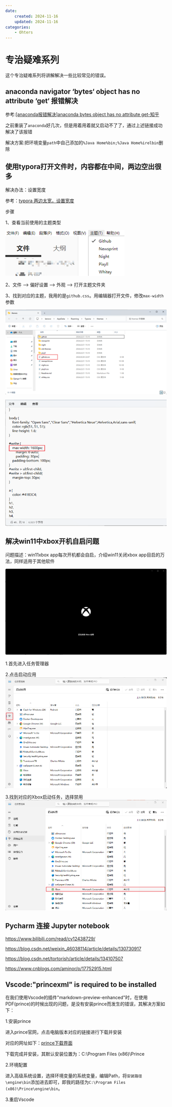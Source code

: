 ```yaml
---
date:
    created: 2024-11-16
    updated: 2024-11-16
categories:
    - Ohters
---
```

# 专治疑难系列

这个专治疑难系列将讲解解决一些比较常见的错误。
<!-- more -->

## anaconda navigator ‘bytes‘ object has no attribute ‘get‘ 报错解决

参考:[[anaconda报错解决]anaconda bytes object has no attribute get-知乎](https://zhuanlan.zhihu.com/p/654021556)

之前重装了`anaconda`好几次，但是用着用着就又启动不了了，通过上述链接成功解决了该报错

解决方案:把环境变量`path`中自己添加的`%Java Home%bin;%Java Home%irelbin`删除



## 使用typora打开文件时，内容都在中间，两边空出很多

解决办法：设置宽度

参考：[typora  两边太宽，设置宽度](https://www.cnblogs.com/wangzy-Zj/p/13131833.html)

步骤

1、查看当前使用的主题类型

![](../../PageImage/Pasted%20image%2020240928222011.png)

2、文件 --> 偏好设置 --> 外观 --> 打开主题文件夹

3、找到对应的主题，我用的是`github.css`。用编辑器打开文件，修改`max-width`参数

![](../../PageImage/Pasted%20image%2020240928222219.png)

![](../../PageImage/Pasted%20image%2020240928222252.png)





## 解决win11中xbox开机自启问题

问题描述：win11xbox app每次开机都会自启，介绍win11关闭xbox app目启的万法，同样适用于其他软件

![](../../PageImage/Pasted%20image%2020241014153028.png)

1.首先进入任务管理器

2.点击启动应用
![](../../PageImage/Pasted%20image%2020241014152905.png)

3.找到对应的Xbox启动任务，选择禁用
![](../../PageImage/Pasted%20image%2020241014153103.png)



## Pycharm 连接 Jupyter notebook

https://www.bilibili.com/read/cv12438729/

https://blog.csdn.net/weixin_46038114/article/details/130730917

https://blog.csdn.net/tortorish/article/details/134107507

https://www.cnblogs.com/aminor/p/17752915.html

## Vscode:"princexml" is required to be installed

在我们使用Vscode的插件"markdown-preview-enhanced"时，在使用PDF(prince)的时候出现的问题，是没有安装prince而发生的错误，其解决方案如下：

1.安装prince

进入prince官网，点击电脑版本对应的链接进行下载并安装

对应的网址如下：[prince下载界面](https://www.princexml.com/download/)

下载完成并安装，其默认安装位置为：C:\Program Files (x86)\Prince

2.环境配置

进入高级系统设置，选择环境变量的系统变量，编辑Path，将`安装路径\engine\bin`添加进去即可，即我的路径为`C:\Program Files (x86)\Prince\engine\bin`。

3.重启Vscode